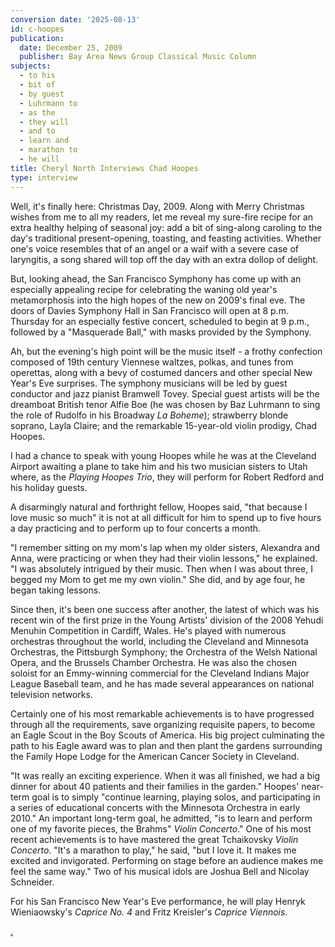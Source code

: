```yaml
---
conversion date: '2025-08-13'
id: c-hoopes
publication:
  date: December 25, 2009
  publisher: Bay Area News Group Classical Music Column
subjects:
  - to his
  - bit of
  - by guest
  - Luhrmann to
  - as the
  - they will
  - and to
  - learn and
  - marathon to
  - he will
title: Cheryl North Interviews Chad Hoopes
type: interview
---
```


 Well, it's finally here: Christmas Day, 2009. Along with Merry Christmas wishes from me to all my readers, let me reveal my sure-fire recipe for an extra healthy helping of seasonal joy: add a bit of sing-along caroling to the day's traditional present-opening, toasting, and feasting activities. Whether one's voice resembles that of an angel or a waif with a severe case of laryngitis, a song shared will top off the day with an extra dollop of delight.

 But, looking ahead, the San Francisco Symphony has come up with an especially appealing recipe for celebrating the waning old year's metamorphosis into the high hopes of the new on 2009's final eve. The doors of Davies Symphony Hall in San Francisco will open at 8 p.m. Thursday for an especially festive concert, scheduled to begin at 9 p.m., followed by a "Masquerade Ball," with masks provided by the Symphony.

 Ah, but the evening's high point will be the music itself - a frothy confection composed of 19th century Viennese waltzes, polkas, and tunes from operettas, along with a bevy of costumed dancers and other special New Year's Eve surprises. The symphony musicians will be led by guest conductor and jazz pianist Bramwell Tovey. Special guest artists will be the dreamboat British tenor Alfie Boe (he was chosen by Baz Luhrmann to sing the role of Rudolfo in his Broadway *La Boheme*); strawberry blonde soprano, Layla Claire; and the remarkable 15-year-old violin prodigy, Chad Hoopes.

 I had a chance to speak with young Hoopes while he was at the Cleveland Airport awaiting a plane to take him and his two musician sisters to Utah where, as the *Playing Hoopes Trio*, they will perform for Robert Redford and his holiday guests.

 A disarmingly natural and forthright fellow, Hoopes said, "that because I love music so much" it is not at all difficult for him to spend up to five hours a day practicing and to perform up to four concerts a month.

 "I remember sitting on my mom's lap when my older sisters, Alexandra and Anna, were practicing or when they had their violin lessons," he explained. "I was absolutely intrigued by their music. Then when I was about three, I begged my Mom to get me my own violin." She did, and by age four, he began taking lessons.

 Since then, it's been one success after another, the latest of which was his recent win of the first prize in the Young Artists' division of the 2008 Yehudi Menuhin Competition in Cardiff, Wales. He's played with numerous orchestras throughout the world, including the Cleveland and Minnesota Orchestras, the Pittsburgh Symphony; the Orchestra of the Welsh National Opera, and the Brussels Chamber Orchestra. He was also the chosen soloist for an Emmy-winning commercial for the Cleveland Indians Major League Baseball team, and he has made several appearances on national television networks.

 Certainly one of his most remarkable achievements is to have progressed through all the requirements, save organizing requisite papers, to become an Eagle Scout in the Boy Scouts of America. His big project culminating the path to his Eagle award was to plan and then plant the gardens surrounding the Family Hope Lodge for the American Cancer Society in Cleveland.

 "It was really an exciting experience. When it was all finished, we had a big dinner for about 40 patients and their families in the garden."
 Hoopes' near-term goal is to simply "continue learning, playing solos, and participating in a series of educational concerts with the Minnesota Orchestra in early 2010." An important long-term goal, he admitted, "is to learn and perform one of my favorite pieces, the Brahms" *Violin Concerto*."
 One of his most recent achievements is to have mastered the great Tchaikovsky *Violin Concerto*. "It's a marathon to play," he said, "but I love it. It makes me excited and invigorated. Performing on stage before an audience makes me feel the same way." Two of his musical idols are Joshua Bell and Nicolay Schneider.

 For his San Francisco New Year's Eve performance, he will play Henryk Wieniaowsky's *Caprice No. 4* and Fritz Kreisler's *Caprice Viennois.*

[.](http://www.northworks.net)